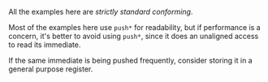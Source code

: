 All the examples here are *strictly standard conforming*.

Most of the examples here use `push*` for readability, but if performance is a concern, it's better to avoid using `push*`, since it does an unaligned access to read its immediate.

If the same immediate is being pushed frequently, consider storing it in a general purpose register.
